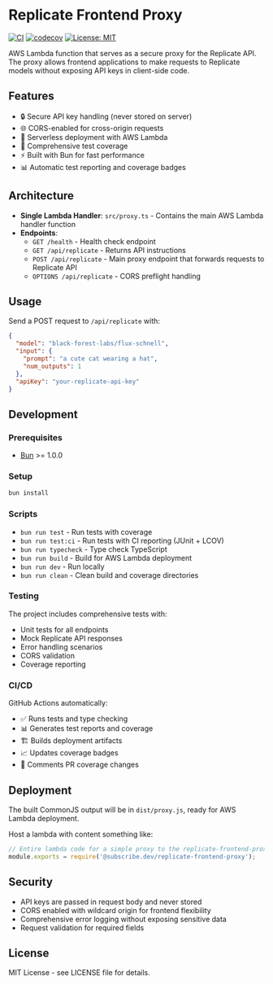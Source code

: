 # Replicate Frontend Proxy

[![CI](https://github.com/USER/replicate-frontend-proxy/actions/workflows/ci.yml/badge.svg)](https://github.com/USER/replicate-frontend-proxy/actions/workflows/ci.yml)
[![codecov](https://codecov.io/gh/USER/replicate-frontend-proxy/branch/main/graph/badge.svg)](https://codecov.io/gh/USER/replicate-frontend-proxy)
[![License: MIT](https://img.shields.io/badge/License-MIT-yellow.svg)](https://opensource.org/licenses/MIT)

AWS Lambda function that serves as a secure proxy for the Replicate API. The proxy allows frontend applications to make requests to Replicate models without exposing API keys in client-side code.

## Features

- 🔒 Secure API key handling (never stored on server)
- 🌐 CORS-enabled for cross-origin requests
- 🚀 Serverless deployment with AWS Lambda
- 🧪 Comprehensive test coverage
- ⚡ Built with Bun for fast performance
- 📊 Automatic test reporting and coverage badges

## Architecture

- **Single Lambda Handler**: `src/proxy.ts` - Contains the main AWS Lambda handler function
- **Endpoints**:
  - `GET /health` - Health check endpoint
  - `GET /api/replicate` - Returns API instructions 
  - `POST /api/replicate` - Main proxy endpoint that forwards requests to Replicate API
  - `OPTIONS /api/replicate` - CORS preflight handling

## Usage

Send a POST request to `/api/replicate` with:

```json
{
  "model": "black-forest-labs/flux-schnell",
  "input": {
    "prompt": "a cute cat wearing a hat",
    "num_outputs": 1
  },
  "apiKey": "your-replicate-api-key"
}
```

## Development

### Prerequisites

- [Bun](https://bun.sh) >= 1.0.0

### Setup

```bash
bun install
```

### Scripts

- `bun run test` - Run tests with coverage
- `bun run test:ci` - Run tests with CI reporting (JUnit + LCOV)
- `bun run typecheck` - Type check TypeScript
- `bun run build` - Build for AWS Lambda deployment
- `bun run dev` - Run locally
- `bun run clean` - Clean build and coverage directories

### Testing

The project includes comprehensive tests with:
- Unit tests for all endpoints
- Mock Replicate API responses
- Error handling scenarios
- CORS validation
- Coverage reporting

### CI/CD

GitHub Actions automatically:
- ✅ Runs tests and type checking
- 📊 Generates test reports and coverage
- 🏗️ Builds deployment artifacts
- 📈 Updates coverage badges
- 💬 Comments PR coverage changes

## Deployment

The built CommonJS output will be in `dist/proxy.js`, ready for AWS Lambda deployment.

Host a lambda with content something like:

```typescript
// Entire lambda code for a simple proxy to the replicate-frontend-proxy:
module.exports = require('@subscribe.dev/replicate-frontend-proxy');
```

## Security

- API keys are passed in request body and never stored
- CORS enabled with wildcard origin for frontend flexibility
- Comprehensive error logging without exposing sensitive data
- Request validation for required fields

## License

MIT License - see LICENSE file for details.
